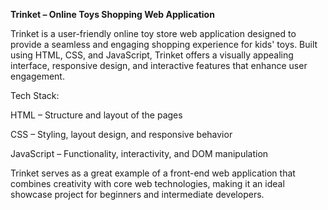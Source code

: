 **Trinket – Online Toys Shopping Web Application**

Trinket is a user-friendly online toy store web application designed to provide a seamless and engaging shopping experience for kids' toys. Built using HTML, CSS, and JavaScript, Trinket offers a visually appealing interface, responsive design, and interactive features that enhance user engagement.

Tech Stack:

HTML – Structure and layout of the pages

CSS – Styling, layout design, and responsive behavior

JavaScript – Functionality, interactivity, and DOM manipulation

Trinket serves as a great example of a front-end web application that combines creativity with core web technologies, making it an ideal showcase project for beginners and intermediate developers.
